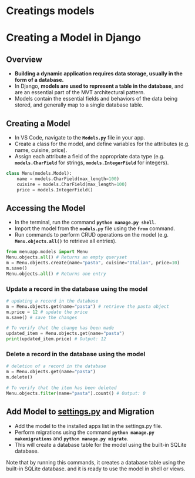 # Creatings models

# Creating a Model in Django

## Overview

- **Building a dynamic application requires data storage, usually in the form of a database.**
- In Django, **models are used to represent a table in the database**, and are an essential part of the MVT architectural pattern.
- Models contain the essential fields and behaviors of the data being stored, and generally map to a single database table.

## Creating a Model

- In VS Code, navigate to the **`Models.py`** file in your app.
- Create a class for the model, and define variables for the attributes (e.g. name, cuisine, price).
- Assign each attribute a field of the appropriate data type (e.g. **`models.CharField`** for strings, **`models.IntegerField`** for integers).

```python
class Menu(models.Model):
    name = models.CharField(max_length=100)
    cuisine = models.CharField(max_length=100)
    price = models.IntegerField()
```

## Accessing the Model

- In the terminal, run the command **`python manage.py shell`**.
- Import the model from the **`models.py`** file using the **`from`** command.
- Run commands to perform CRUD operations on the model (e.g. **`Menu.objects.all()`** to retrieve all entries).

```python
from menuapp.models import Menu
Menu.objects.all() # Returns an empty queryset
m = Menu.objects.create(name="pasta", cuisine="Italian", price=10)
m.save()
Menu.objects.all() # Returns one entry
```

### Update a record in the database using the model

```python
# updating a record in the database
m = Menu.objects.get(name="pasta") # retrieve the pasta object
m.price = 12 # update the price
m.save() # save the changes

# To verify that the change has been made
updated_item = Menu.objects.get(name="pasta")
print(updated_item.price) # Output: 12
```

### Delete a record in the database using the model

```python
# deletion of a record in the database
m = Menu.objects.get(name="pasta")
m.delete()

# To verify that the item has been deleted
Menu.objects.filter(name="pasta").count() # Output: 0
```

## Add Model to [settings.py](http://settings.py) and Migration

- Add the model to the installed apps list in the settings.py file.
- Perform migrations using the command **`python manage.py makemigrations`** and **`python manage.py migrate`**.
- This will create a database table for the model using the built-in SQLite database.

Note that by running this commands, it creates a database table using the built-in SQLite database. and it is ready to use the model in shell or views.